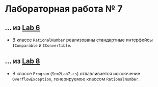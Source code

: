Лабораторная работа № 7
=======================

... из [Lab 6](../Sem2Lab1.3.4.5.6.8)
-------------------------------------

* В классе `RationalNumber` реализованы стандартные интерфейсы `IComparable` и `IConvertible`.

... из [Lab 8](../Sem2Lab1.3.4.5.6.8)
-------------------------------------

* В классе `Program` (`Sem2Lab7.cs`) отлавливается искоючение `OverflowException`, генерируемое классом `RationalNumber`.
